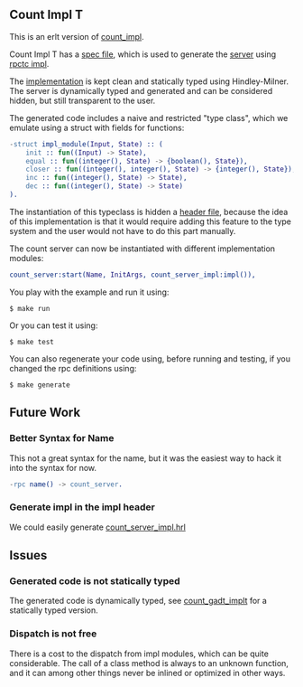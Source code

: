## Count Impl T

This is an erlt version of [count_impl](../count_impl).

Count Impl T has a [spec file](./src/count_spec.erlt), which is used to generate the [server](./src/count_server.erlt) using [rpctc impl](../rpctc).

The [implementation](./src/count_server_impl.erlt) is kept clean and statically typed using Hindley-Milner.
The server is dynamically typed and generated and can be considered hidden, but still transparent to the user.

The generated code includes a naive and restricted "type class", which we emulate using a struct with fields for functions:
```erlang
-struct impl_module(Input, State) :: (
    init :: fun((Input) -> State),
    equal :: fun((integer(), State) -> {boolean(), State}),
    closer :: fun((integer(), integer(), State) -> {integer(), State}),
    inc :: fun((integer(), State) -> State),
    dec :: fun((integer(), State) -> State)
).
```
The instantiation of this typeclass is hidden a [header file](./src/count_server_impl.hrl),
because the idea of this implementation is that it would require adding this feature to the type system and the user would not have to do this part manually.

The count server can now be instantiated with different implementation modules:
```erlang
count_server:start(Name, InitArgs, count_server_impl:impl()),
```

You play with the example and run it using:
```
$ make run
```
Or you can test it using:
```
$ make test
```
You can also regenerate your code using, before running and testing, if you changed the rpc definitions using:
```
$ make generate
```

## Future Work

### Better Syntax for Name

This not a great syntax for the name, but it was the easiest way to hack it into the syntax for now.

```erlang
-rpc name() -> count_server.
```

### Generate impl in the impl header

We could easily generate [count_server_impl.hrl](https://github.com/WhatsApp/erlt/blob/rpctc/rpc/count_implt/src/count_server_impl.hrl)

## Issues

### Generated code is not statically typed

The generated code is dynamically typed, see [count_gadt_implt](../count_gadt_implt) for a statically typed version.

### Dispatch is not free

There is a cost to the dispatch from impl modules, which can be quite considerable.
The call of a class method is always to an unknown function, and it can among other things never be inlined or optimized in other ways.
